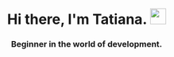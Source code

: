 

<h1 align="center">Hi there, I'm Tatiana.</a> 
<img src="https://github.com/blackcater/blackcater/raw/main/images/Hi.gif" height="32"/></h1>
<h3 align="center">Beginner in the world of development. </h3>  
